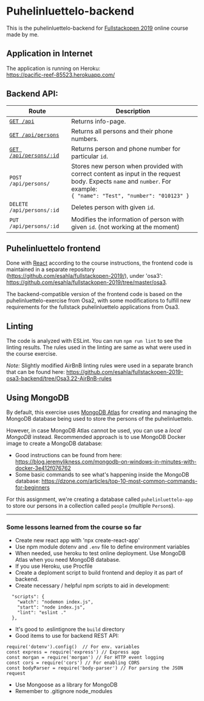 # Puhelinluettelo-backend
This is the puhelinluettelo-backend for [Fullstackopen 2019](https://fullstackopen.com/) online course made by me.

## Application in Internet
The application is running on Heroku: <br>https://pacific-reef-85523.herokuapp.com/

## Backend API:
| Route                  | Description        |
|------------------------|--------------------|
| [`GET /api`](https://pacific-reef-85523.herokuapp.com/api)             | Returns info-page. |
| [`GET /api/persons`](https://pacific-reef-85523.herokuapp.com/api/persons)     | Returns all persons and their phone numbers. |
| [`GET /api/persons/:id`](https://pacific-reef-85523.herokuapp.com/api/persons/3) | Returns person and phone number for particular `id`. |
| `POST /api/persons/`   | Stores new person when provided with correct content as input in the request body. Expects `name` and `number`. For example: <br>```{ "name": "Test", "number": "010123" }``` |
| `DELETE /api/persons/:id` | Deletes person with given `id`. |
| `PUT /api/persons/:id` | Modifies the information of person with given `id`. (not working at the moment) |

## Puhelinluettelo frontend

Done with [React](https://reactjs.org/) according to the course instructions, the frontend code is maintained in a separate repository (https://github.com/esahla/fullstackopen-2019/), under 'osa3': https://github.com/esahla/fullstackopen-2019/tree/master/osa3. 

The backend-compatible version of the frontend code is based on the puhelinluettelo-exercise from Osa2, with some modifications to fulfill new requirements for the fullstack puhelinluettelo applications from Osa3. 

## Linting

The code is analyzed with ESLint. You can run `npm run lint` to see the linting results. The rules used in the linting are same as what were used in the course exercise. 

*Note:* Slightly modified AirBnB linting rules were used in a separate branch that can be found here: https://github.com/esahla/fullstackopen-2019-osa3-backend/tree/Osa3.22-AirBnB-rules

## Using MongoDB

By default, this exercise uses [MongoDB Atlas](https://www.mongodb.com/cloud/atlas) for creating and managing the MongoDB database being used to store the persons of the puhelinluettelo. 

However, in case MongoDB Atlas cannot be used, you can use a *local MongoDB* instead. Recommended approach is to use MongoDB Docker image to create a MongoDB database: 

* Good instructions can be found from here: https://blog.jeremylikness.com/mongodb-on-windows-in-minutes-with-docker-3e412f076762
* Some basic commands to see what's happening inside the MongoDB database: https://dzone.com/articles/top-10-most-common-commands-for-beginners

For this assignment, we're creating a database called `puhelinluettelo-app` to store our persons in a collection called `people` (multiple `Person`s).

----

### Some lessons learned from the course so far

* Create new react app with 'npx create-react-app'
* Use npm module dotenv and `.env` file to define environment variables
* When needed, use heroku to test online deployment. Use MongoDB Atlas when you need MongoDB database.
* If you use Heroku, use Procfile
* Create a deploment script to build frontend and deploy it as part of backend.
* Create necessary / helpful npm scripts to aid in development:
```
  "scripts": {
    "watch": "nodemon index.js",
    "start": "node index.js",
    "lint": "eslint ."
  },
```
* It's good to .eslintignore the `build` directory
* Good items to use for backend REST API:
```
require('dotenv').config()  // For env. variables
const express = require('express') // Express app
const morgan = require('morgan') // For HTTP event logging
const cors = require('cors') // For enabling CORS
const bodyParser = require('body-parser') // For parsing the JSON request
```
* Use Mongoose as a library for MongoDB
* Remember to .gitignore node_modules


